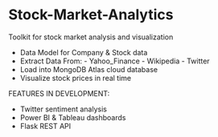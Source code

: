 # Stock-Market-Analytics
Toolkit for stock market analysis and visualization
- Data Model for Company & Stock data
- Extract Data From:
      - Yahoo_Finance
      - Wikipedia 
      - Twitter
- Load into MongoDB Atlas cloud database
- Visualize stock prices in real time


FEATURES IN DEVELOPMENT:
- Twitter sentiment analysis
- Power BI & Tableau dashboards
- Flask REST API


